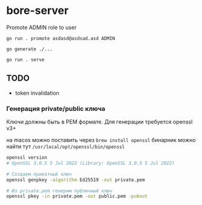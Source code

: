# bore-server

Promote ADMIN role to user

```
go run . promote asdasd@asdsad.asd ADMIN
```

```
go generate ./...
```

```
go run . serve
```

## TODO

- token invalidation

### Генерация private/public ключа

Ключи должны быть в PEM формате.
Для генерации требуется openssl v3+

на macos можно поставить через `brew install openssl`
бинарник можно найти тут `/usr/local/opt/openssl/bin/openssl`

```bash
openssl version
# OpenSSL 3.0.5 5 Jul 2022 (Library: OpenSSL 3.0.5 5 Jul 2022)

# Создаем приватный ключ
openssl genpkey -algorithm Ed25519 -out private.pem

# Из private.pem генерим публичный ключ
openssl pkey -in private.pem -out public.pem -pubout
```
